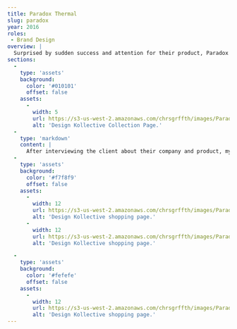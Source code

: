 ```yaml
---
title: Paradox Thermal
slug: paradox
year: 2016
roles:
 - Brand Design
overview: |
  Surprised by sudden success and attention for their product, Paradox needed a brand to start leaving an impression on both potential investors and customers. The product itself is still undisclosed, but from what has been said, it's a substantial innovation to thermal technology.
sections:
  -
    type: 'assets'
    background:
      color: '#010101'
      offset: false
    assets:
      -
        width: 5
        url: https://s3-us-west-2.amazonaws.com/chrsgrffth/images/Paradox-Logotype.png
        alt: 'Design Kollective Collection Page.'
  -
    type: 'markdown'
    content: |
      After interviewing the client about their company and product, my role was to create a brand for them leave an impression on potential investors.
  -
    type: 'assets'
    background:
      color: '#f7f8f9'
      offset: false
    assets:
      -
        width: 12
        url: https://s3-us-west-2.amazonaws.com/chrsgrffth/images/Paradox-Early-MarkConcepts.png
        alt: 'Design Kollective shopping page.'
      -
        width: 12
        url: https://s3-us-west-2.amazonaws.com/chrsgrffth/images/Paradox-Early-TypeConcepts.png
        alt: 'Design Kollective shopping page.'

  -
    type: 'assets'
    background:
      color: '#fefefe'
      offset: false
    assets:
      -
        width: 12
        url: https://s3-us-west-2.amazonaws.com/chrsgrffth/images/Paradox-Guides.svg
        alt: 'Design Kollective shopping page.'
---
```

